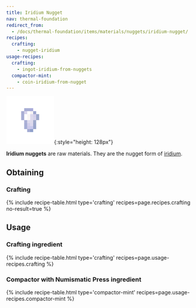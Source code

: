 ```yaml
---
title: Iridium Nugget
nav: thermal-foundation
redirect_from:
  - /docs/thermal-foundation/items/materials/nuggets/iridium-nugget/
recipes:
  crafting:
    - nugget-iridium
usage-recipes:
  crafting:
    - ingot-iridium-from-nuggets
  compactor-mint:
    - coin-iridium-from-nugget
---
```


![Iridium nugget](/assets/images/thermal-foundation/nugget-iridium.png){:style="height: 128px"}


**Iridium nuggets** are raw materials. They are the nugget form of
[iridium](/docs/iridium-ingot/).


Obtaining
---------

### Crafting
{% include recipe-table.html type='crafting' recipes=page.recipes.crafting no-result=true %}


Usage
-----

### Crafting ingredient
{% include recipe-table.html type='crafting' recipes=page.usage-recipes.crafting %}

### Compactor with Numismatic Press ingredient
{% include recipe-table.html type='compactor-mint' recipes=page.usage-recipes.compactor-mint %}
